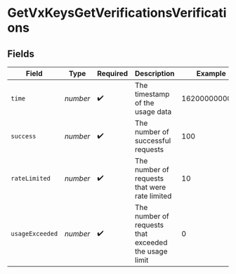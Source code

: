 # GetVxKeysGetVerificationsVerifications


## Fields

| Field                                                | Type                                                 | Required                                             | Description                                          | Example                                              |
| ---------------------------------------------------- | ---------------------------------------------------- | ---------------------------------------------------- | ---------------------------------------------------- | ---------------------------------------------------- |
| `time`                                               | *number*                                             | :heavy_check_mark:                                   | The timestamp of the usage data                      | 1620000000000                                        |
| `success`                                            | *number*                                             | :heavy_check_mark:                                   | The number of successful requests                    | 100                                                  |
| `rateLimited`                                        | *number*                                             | :heavy_check_mark:                                   | The number of requests that were rate limited        | 10                                                   |
| `usageExceeded`                                      | *number*                                             | :heavy_check_mark:                                   | The number of requests that exceeded the usage limit | 0                                                    |
